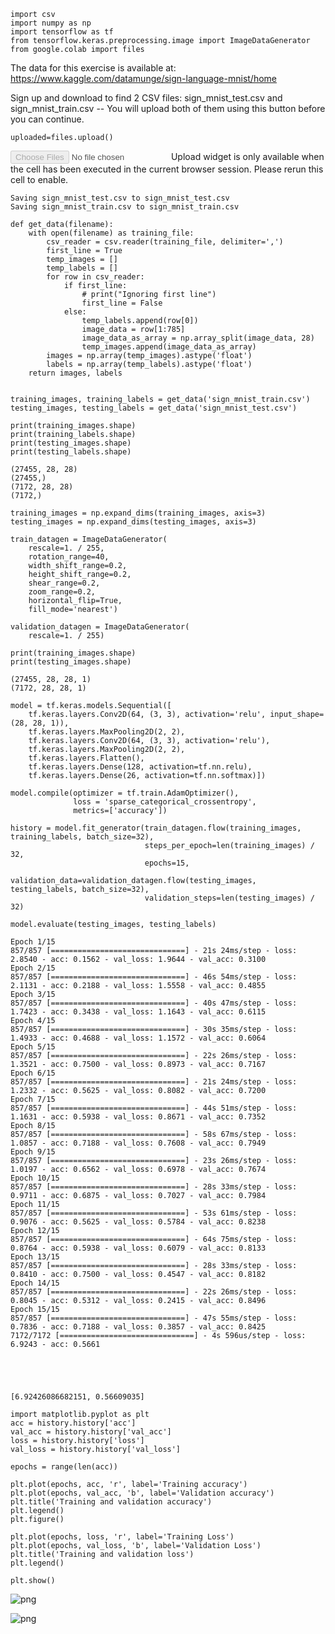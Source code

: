 ```
import csv
import numpy as np
import tensorflow as tf
from tensorflow.keras.preprocessing.image import ImageDataGenerator
from google.colab import files
```

The data for this exercise is available at: https://www.kaggle.com/datamunge/sign-language-mnist/home

Sign up and download to find 2 CSV files: sign_mnist_test.csv and sign_mnist_train.csv -- You will upload both of them using this button before you can continue.



```
uploaded=files.upload()
```



<input type="file" id="files-9979a0a3-4162-45c4-98fc-4e133ab5ad52" name="files[]" multiple disabled />
<output id="result-9979a0a3-4162-45c4-98fc-4e133ab5ad52">
 Upload widget is only available when the cell has been executed in the
 current browser session. Please rerun this cell to enable.
 </output>
 <script src="/nbextensions/google.colab/files.js"></script> 


    Saving sign_mnist_test.csv to sign_mnist_test.csv
    Saving sign_mnist_train.csv to sign_mnist_train.csv



```
def get_data(filename):
    with open(filename) as training_file:
        csv_reader = csv.reader(training_file, delimiter=',')
        first_line = True
        temp_images = []
        temp_labels = []
        for row in csv_reader:
            if first_line:
                # print("Ignoring first line")
                first_line = False
            else:
                temp_labels.append(row[0])
                image_data = row[1:785]
                image_data_as_array = np.array_split(image_data, 28)
                temp_images.append(image_data_as_array)
        images = np.array(temp_images).astype('float')
        labels = np.array(temp_labels).astype('float')
    return images, labels


training_images, training_labels = get_data('sign_mnist_train.csv')
testing_images, testing_labels = get_data('sign_mnist_test.csv')

print(training_images.shape)
print(training_labels.shape)
print(testing_images.shape)
print(testing_labels.shape)

```

    (27455, 28, 28)
    (27455,)
    (7172, 28, 28)
    (7172,)



```
training_images = np.expand_dims(training_images, axis=3)
testing_images = np.expand_dims(testing_images, axis=3)

train_datagen = ImageDataGenerator(
    rescale=1. / 255,
    rotation_range=40,
    width_shift_range=0.2,
    height_shift_range=0.2,
    shear_range=0.2,
    zoom_range=0.2,
    horizontal_flip=True,
    fill_mode='nearest')

validation_datagen = ImageDataGenerator(
    rescale=1. / 255)

print(training_images.shape)
print(testing_images.shape)
```

    (27455, 28, 28, 1)
    (7172, 28, 28, 1)



```
model = tf.keras.models.Sequential([
    tf.keras.layers.Conv2D(64, (3, 3), activation='relu', input_shape=(28, 28, 1)),
    tf.keras.layers.MaxPooling2D(2, 2),
    tf.keras.layers.Conv2D(64, (3, 3), activation='relu'),
    tf.keras.layers.MaxPooling2D(2, 2),
    tf.keras.layers.Flatten(),
    tf.keras.layers.Dense(128, activation=tf.nn.relu),
    tf.keras.layers.Dense(26, activation=tf.nn.softmax)])

model.compile(optimizer = tf.train.AdamOptimizer(),
              loss = 'sparse_categorical_crossentropy',
              metrics=['accuracy'])

history = model.fit_generator(train_datagen.flow(training_images, training_labels, batch_size=32),
                              steps_per_epoch=len(training_images) / 32,
                              epochs=15,
                              validation_data=validation_datagen.flow(testing_images, testing_labels, batch_size=32),
                              validation_steps=len(testing_images) / 32)

model.evaluate(testing_images, testing_labels)

```

    Epoch 1/15
    857/857 [==============================] - 21s 24ms/step - loss: 2.8540 - acc: 0.1562 - val_loss: 1.9644 - val_acc: 0.3100
    Epoch 2/15
    857/857 [==============================] - 46s 54ms/step - loss: 2.1131 - acc: 0.2188 - val_loss: 1.5558 - val_acc: 0.4855
    Epoch 3/15
    857/857 [==============================] - 40s 47ms/step - loss: 1.7423 - acc: 0.3438 - val_loss: 1.1643 - val_acc: 0.6115
    Epoch 4/15
    857/857 [==============================] - 30s 35ms/step - loss: 1.4933 - acc: 0.4688 - val_loss: 1.1572 - val_acc: 0.6064
    Epoch 5/15
    857/857 [==============================] - 22s 26ms/step - loss: 1.3521 - acc: 0.7500 - val_loss: 0.8973 - val_acc: 0.7167
    Epoch 6/15
    857/857 [==============================] - 21s 24ms/step - loss: 1.2332 - acc: 0.5625 - val_loss: 0.8082 - val_acc: 0.7200
    Epoch 7/15
    857/857 [==============================] - 44s 51ms/step - loss: 1.1631 - acc: 0.5938 - val_loss: 0.8671 - val_acc: 0.7352
    Epoch 8/15
    857/857 [==============================] - 58s 67ms/step - loss: 1.0857 - acc: 0.7188 - val_loss: 0.7608 - val_acc: 0.7949
    Epoch 9/15
    857/857 [==============================] - 23s 26ms/step - loss: 1.0197 - acc: 0.6562 - val_loss: 0.6978 - val_acc: 0.7674
    Epoch 10/15
    857/857 [==============================] - 28s 33ms/step - loss: 0.9711 - acc: 0.6875 - val_loss: 0.7027 - val_acc: 0.7984
    Epoch 11/15
    857/857 [==============================] - 53s 61ms/step - loss: 0.9076 - acc: 0.5625 - val_loss: 0.5784 - val_acc: 0.8238
    Epoch 12/15
    857/857 [==============================] - 64s 75ms/step - loss: 0.8764 - acc: 0.5938 - val_loss: 0.6079 - val_acc: 0.8133
    Epoch 13/15
    857/857 [==============================] - 28s 33ms/step - loss: 0.8410 - acc: 0.7500 - val_loss: 0.4547 - val_acc: 0.8182
    Epoch 14/15
    857/857 [==============================] - 22s 26ms/step - loss: 0.8045 - acc: 0.5312 - val_loss: 0.2415 - val_acc: 0.8496
    Epoch 15/15
    857/857 [==============================] - 47s 55ms/step - loss: 0.7836 - acc: 0.7188 - val_loss: 0.3857 - val_acc: 0.8425
    7172/7172 [==============================] - 4s 596us/step - loss: 6.9243 - acc: 0.5661





    [6.92426086682151, 0.56609035]




```
import matplotlib.pyplot as plt
acc = history.history['acc']
val_acc = history.history['val_acc']
loss = history.history['loss']
val_loss = history.history['val_loss']

epochs = range(len(acc))

plt.plot(epochs, acc, 'r', label='Training accuracy')
plt.plot(epochs, val_acc, 'b', label='Validation accuracy')
plt.title('Training and validation accuracy')
plt.legend()
plt.figure()

plt.plot(epochs, loss, 'r', label='Training Loss')
plt.plot(epochs, val_loss, 'b', label='Validation Loss')
plt.title('Training and validation loss')
plt.legend()

plt.show()
```


![png](Exercise%208%20-%20Answer_files/Exercise%208%20-%20Answer_6_0.png)



![png](Exercise%208%20-%20Answer_files/Exercise%208%20-%20Answer_6_1.png)


